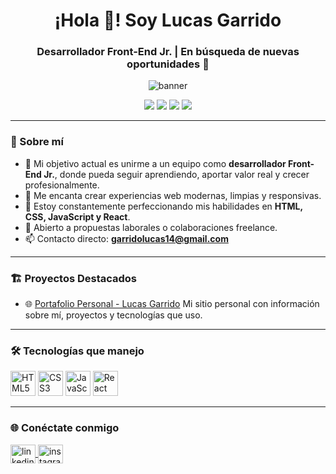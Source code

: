 <h1 align="center">¡Hola 👋! Soy Lucas Garrido</h1>
<h3 align="center">Desarrollador Front-End Jr. | En búsqueda de nuevas oportunidades 🚀</h3>

<p align="center">
  <img src="https://capsule-render.vercel.app/api?type=waving&color=0:0B3D91,100:0072ff&height=200&section=header&text=Lucas%20Garrido&fontSize=40&fontColor=ffffff" alt="banner" />
</p>

<p align="center">
  <img src="https://komarev.com/ghpvc/?username=emanuel-garrido&label=Visitas%20al%20perfil&color=0e75b6&style=flat" />
  <img src="https://img.shields.io/badge/Open%20to-Work-brightgreen?style=flat&logo=github" />
  <img src="https://img.shields.io/badge/Looking%20for-Opportunities-blue?style=flat&logo=github" />
  <img src="https://img.shields.io/badge/Front--End%20Junior-Disponible-orange?style=flat&logo=github" />
</p>

---

### 🧠 Sobre mí

- 🎯 Mi objetivo actual es unirme a un equipo como **desarrollador Front-End Jr.**, donde pueda seguir aprendiendo, aportar valor real y crecer profesionalmente.
- 🧩 Me encanta crear experiencias web modernas, limpias y responsivas.
- 🌱 Estoy constantemente perfeccionando mis habilidades en **HTML, CSS, JavaScript y React**.
- 🤝 Abierto a propuestas laborales o colaboraciones freelance.
- 📫 Contacto directo: **garridolucas14@gmail.com**

---

### 🏗 Proyectos Destacados

- 🌐 [Portafolio Personal - Lucas Garrido](https://emanuel-garrido.github.io/LucasGarrido-Dev-Portfolio/)
  Mi sitio personal con información sobre mí, proyectos y tecnologías que uso.

---

### 🛠 Tecnologías que manejo

<p align="left">
  <img src="https://cdn.jsdelivr.net/gh/devicons/devicon/icons/html5/html5-original.svg" alt="HTML5" width="40" height="40"/>
  <img src="https://cdn.jsdelivr.net/gh/devicons/devicon/icons/css3/css3-original.svg" alt="CSS3" width="40" height="40"/>
  <img src="https://cdn.jsdelivr.net/gh/devicons/devicon/icons/javascript/javascript-original.svg" alt="JavaScript" width="40" height="40"/>
  <img src="https://cdn.jsdelivr.net/gh/devicons/devicon/icons/react/react-original.svg" alt="React" width="40" height="40"/>
</p>

---

### 🌐 Conéctate conmigo

<p align="left">
<a href="https://linkedin.com/in/lucas-emanuel-garrido" target="blank">
<img align="center" src="https://raw.githubusercontent.com/rahuldkjain/github-profile-readme-generator/master/src/images/icons/Social/linked-in-alt.svg" alt="linkedin" height="30" width="40" />
</a>
<a href="https://instagram.com/lucas.emanuel.garrido" target="blank">
<img align="center" src="https://raw.githubusercontent.com/rahuldkjain/github-profile-readme-generator/master/src/images/icons/Social/instagram.svg" alt="instagram" height="30" width="40" />
</a>
</p>

